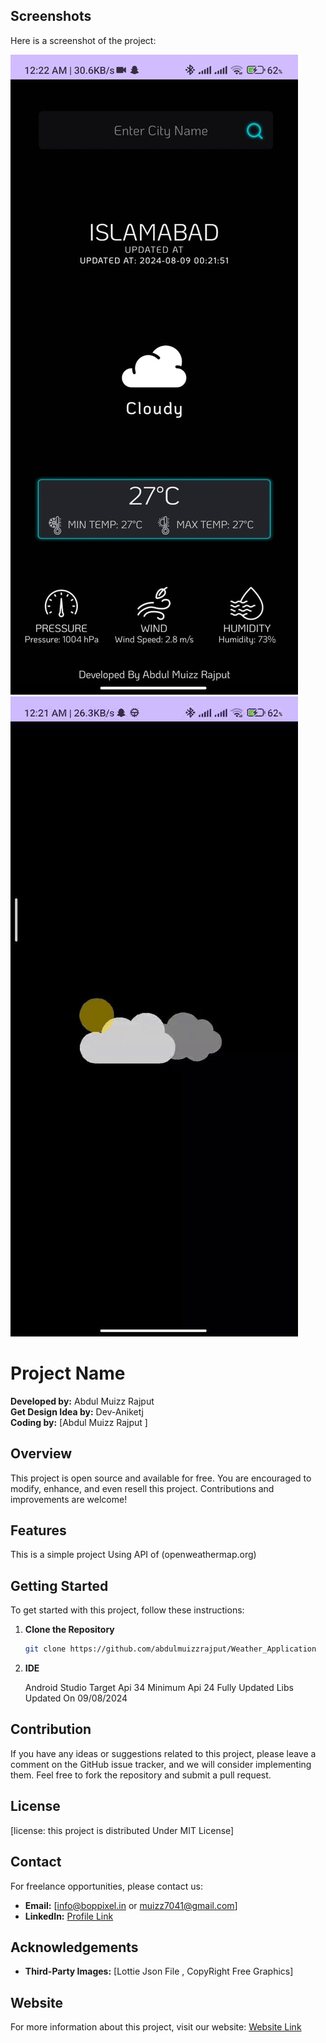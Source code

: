 ## Screenshots

Here is a screenshot of the project:

![Project Screenshot](images/screenshot.jpg)
![Project Screenshot](images/video.gif)



# Project Name

**Developed by:** Abdul Muizz Rajput  
**Get Design Idea by:** Dev-Aniketj  
**Coding by:** [Abdul Muizz Rajput ]

## Overview

This project is open source and available for free. You are encouraged to modify, enhance, and even resell this project. Contributions and improvements are welcome!

## Features

This is a simple project Using API of  (openweathermap.org)

## Getting Started

To get started with this project, follow these instructions:

1. **Clone the Repository**

    ```bash
    git clone https://github.com/abdulmuizzrajput/Weather_Application 
    ```

2. **IDE**

    Android Studio
   Target Api 34
   Minimum Api 24
   Fully Updated Libs
   Updated On 09/08/2024



## Contribution

If you have any ideas or suggestions related to this project, please leave a comment on the GitHub issue tracker, and we will consider implementing them. Feel free to fork the repository and submit a pull request.

## License

[license:  this project is distributed Under MIT License]

## Contact

For freelance opportunities, please contact us:

- **Email:** [info@boppixel.in  or muizz7041@gmail.com]
- **LinkedIn:** [Profile Link](https://pk.linkedin.com/in/abdulmuizzrajput)

## Acknowledgements

- **Third-Party Images:** [Lottie Json File , CopyRight Free Graphics]

## Website

For more information about this project, visit our website: [Website Link](https://github.com/abdulmuizzrajput/website)

